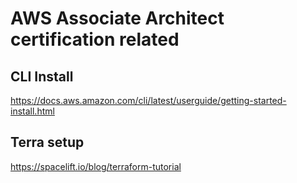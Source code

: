 # AWS Associate Architect certification related

## CLI Install

https://docs.aws.amazon.com/cli/latest/userguide/getting-started-install.html



## Terra setup

https://spacelift.io/blog/terraform-tutorial

